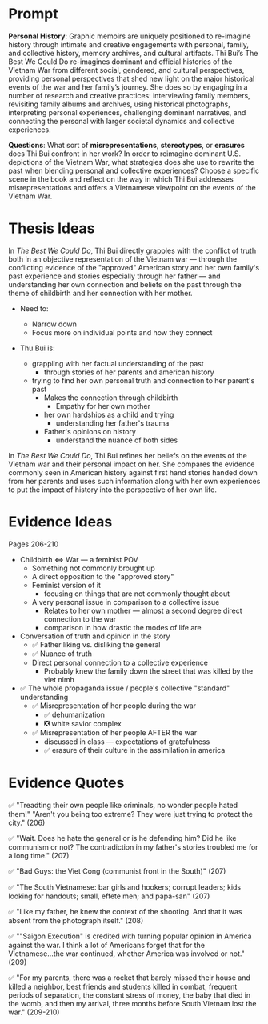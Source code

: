 # Prompt

**Personal History**: Graphic memoirs are uniquely positioned to re-imagine history through intimate and creative engagements with personal, family, and collective history, memory archives, and cultural artifacts. Thi Bui’s The Best We Could Do re-imagines dominant and official histories of the Vietnam War from different social, gendered, and cultural perspectives, providing personal perspectives that shed new light on the major historical events of the war and her family’s journey. She does so by engaging in a number of research and creative practices: interviewing family members, revisiting family albums and archives, using historical photographs, interpreting personal experiences, challenging dominant narratives, and connecting the personal with larger societal dynamics and collective experiences.

**Questions**: What sort of **misrepresentations**, **stereotypes**, or **erasures** does Thi Bui confront in her work? In order to reimagine dominant U.S. depictions of the Vietnam War, what strategies does she use to rewrite the past when blending personal and collective experiences? Choose a specific scene in the book and reflect on the way in which Thi Bui addresses misrepresentations and offers a Vietnamese viewpoint on the events of the Vietnam War.

# Thesis Ideas

In *The Best We Could Do*, Thi Bui directly grapples with the conflict of truth both in an objective representation of the Vietnam war — through the conflicting evidence of the "approved" American story and her own family's past experience and stories especially through her father — and understanding her own connection and beliefs on the past through the theme of childbirth and her connection with her mother.
- Need to:
	- Narrow down
	- Focus more on individual points and how they connect

- Thu Bui is:
	- grappling with her factual understanding of the past
		- through stories of her parents and american history
	- trying to find her own personal truth and connection to her parent's past
		- Makes the connection through childbirth
			- Empathy for her own mother
		- her own hardships as a child and trying
			- understanding her father's trauma
		- Father's opinions on history
			- understand the nuance of both sides

In *The Best We Could Do*, Thi Bui refines her beliefs on the events of the Vietnam war and their personal impact on her. She compares the evidence commonly seen in American history against first hand stories handed down from her parents and uses such information along with her own experiences to put the impact of history into the perspective of her own life.

# Evidence Ideas

Pages 206-210

- Childbirth $\iff$ War — a feminist POV
	- Something not commonly brought up
	- A direct opposition to the "approved story"
	- Feminist version of it
		- focusing on things that are not commonly thought about
	- A very personal issue in comparison to a collective issue
		- Relates to her own mother — almost a second degree direct connection to the war
		- comparison in how drastic the modes of life are
- Conversation of truth and opinion in the story
	- ✅ Father liking vs. disliking the general
	- ✅ Nuance of truth
	- Direct personal connection to a collective experience
		- Probably knew the family down the street that was killed by the viet nimh
- ✅ The whole propaganda issue / people's collective "standard" understanding
	- ✅ Misrepresentation of her people during the war
		- ✅ dehumanization
		- ❎ white savior complex
	- ✅ Misrepresentation of her people AFTER the war
		- discussed in class — expectations of gratefulness
		- ✅ erasure of their culture in the assimilation in america


# Evidence Quotes

✅ "Treadting their own people like criminals, no wonder people hated them!" "Aren't you being too extreme? They were just trying to protect the city." (206)

✅ "Wait. Does he hate the general or is he defending him? Did he like communism or not? The contradiction in my father's stories troubled me for a long time." (207)

✅ "Bad Guys: the Viet Cong (communist front in the South)" (207)

✅ "The South Vietnamese: bar girls and hookers; corrupt leaders; kids looking for handouts; small, effete men; and papa-san" (207)

✅ "Like my father, he knew the context of the shooting. And that it was absent from the photograph itself." (208)

✅ ""Saigon Execution" is credited with turning popular opinion in America against the war. I think a lot of Americans forget that for the Vietnamese...the war continued, whether America was involved or not." (209)

✅ "For my parents, there was a rocket that barely missed their house and killed a neighbor, best friends and students killed in combat, frequent periods of separation, the constant stress of money, the baby that died in the womb, and then my arrival, three months before South Vietnam lost the war." (209-210)
